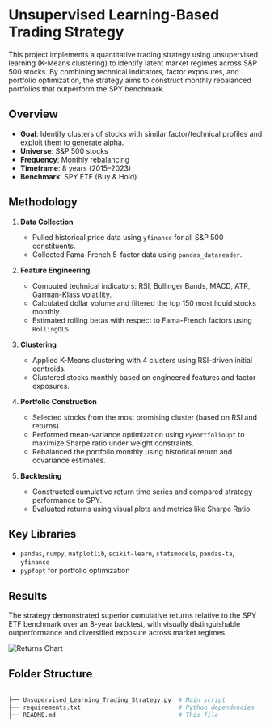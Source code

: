 # Unsupervised Learning-Based Trading Strategy

This project implements a quantitative trading strategy using unsupervised learning (K-Means clustering) to identify latent market regimes across S&P 500 stocks. By combining technical indicators, factor exposures, and portfolio optimization, the strategy aims to construct monthly rebalanced portfolios that outperform the SPY benchmark.

## Overview

- **Goal**: Identify clusters of stocks with similar factor/technical profiles and exploit them to generate alpha.
- **Universe**: S&P 500 stocks
- **Frequency**: Monthly rebalancing
- **Timeframe**: 8 years (2015–2023)
- **Benchmark**: SPY ETF (Buy & Hold)

## Methodology

1. **Data Collection**
   - Pulled historical price data using `yfinance` for all S&P 500 constituents.
   - Collected Fama-French 5-factor data using `pandas_datareader`.

2. **Feature Engineering**
   - Computed technical indicators: RSI, Bollinger Bands, MACD, ATR, Garman-Klass volatility.
   - Calculated dollar volume and filtered the top 150 most liquid stocks monthly.
   - Estimated rolling betas with respect to Fama-French factors using `RollingOLS`.

3. **Clustering**
   - Applied K-Means clustering with 4 clusters using RSI-driven initial centroids.
   - Clustered stocks monthly based on engineered features and factor exposures.

4. **Portfolio Construction**
   - Selected stocks from the most promising cluster (based on RSI and returns).
   - Performed mean-variance optimization using `PyPortfolioOpt` to maximize Sharpe ratio under weight constraints.
   - Rebalanced the portfolio monthly using historical return and covariance estimates.

5. **Backtesting**
   - Constructed cumulative return time series and compared strategy performance to SPY.
   - Evaluated returns using visual plots and metrics like Sharpe Ratio.

## Key Libraries

- `pandas`, `numpy`, `matplotlib`, `scikit-learn`, `statsmodels`, `pandas-ta`, `yfinance`
- `pypfopt` for portfolio optimization

## Results

The strategy demonstrated superior cumulative returns relative to the SPY ETF benchmark over an 8-year backtest, with visually distinguishable outperformance and diversified exposure across market regimes.

![Returns Chart](path/to/chart.png) <!-- Optional: replace with actual chart path -->

## Folder Structure

```bash
.
├── Unsupervised_Learning_Trading_Strategy.py  # Main script
├── requirements.txt                           # Python dependencies
├── README.md                                  # This file
